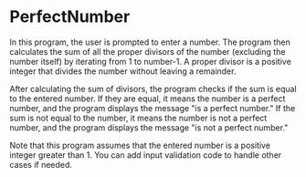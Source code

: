 # PerfectNumber
In this program, the user is prompted to enter a number. The program then calculates the sum of all the proper divisors of the number (excluding the number itself) by iterating from 1 to number-1. A proper divisor is a positive integer that divides the number without leaving a remainder.

After calculating the sum of divisors, the program checks if the sum is equal to the entered number. If they are equal, it means the number is a perfect number, and the program displays the message "is a perfect number." If the sum is not equal to the number, it means the number is not a perfect number, and the program displays the message "is not a perfect number."

Note that this program assumes that the entered number is a positive integer greater than 1. You can add input validation code to handle other cases if needed.
